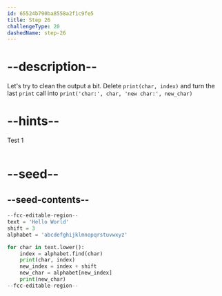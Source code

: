 ```yaml
---
id: 65524b790ba8558a2f1c9fe5
title: Step 26
challengeType: 20
dashedName: step-26
---
```


# --description--

Let's try to clean the output a bit. Delete `print(char, index)` and turn the last `print` call into `print('char:', char, 'new char:', new_char)`

# --hints--

Test 1

```js

```

# --seed--

## --seed-contents--

```py
--fcc-editable-region--
text = 'Hello World'
shift = 3
alphabet = 'abcdefghijklmnopqrstuvwxyz'

for char in text.lower():
    index = alphabet.find(char)
    print(char, index)
    new_index = index + shift
    new_char = alphabet[new_index]
    print(new_char)
--fcc-editable-region--
```
